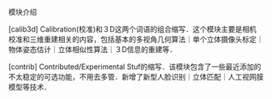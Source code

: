 模块介绍

[calib3d]    Calibration(校准)和３D这两个词语的组合缩写．这个模块主要是相机校准和三维重建相关的内容，包括基本的多视角几何算法｜单个立体摄像头标定｜物体姿态估计｜立体相似性算法｜３D信息的重建等．

[contrib]    Contributed/Experimental Stuf的缩写．该模块包含了一些最近添加的不太稳定的可选功能，不用去多管．新增了新型人脸识别｜立体匹配｜人工视网膜模型等技术．

